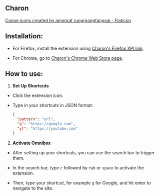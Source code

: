 ## Charon

[Canoe icons created by amonrat rungreangfangsai - Flaticon](https://www.flaticon.com/free-icons/canoe)

## Installation:

- For Firefox, install the extension using [Charon's Firefox XPI link](https://addons.mozilla.org/firefox/downloads/file/4437265/c509ba01a68a42e68392-0.2.1.xpi).

- For Chrome, go to [Charon's Chrome Web Store page](https://chromewebstore.google.com/detail/charon/immickcjonbehjmmeddiljnnoigdcfkl).

## How to use:

1. **Set Up Shortcuts**

- Click the extension icon.

- Type in your shortcuts in JSON format:

  ```json
  {
    "pattern": "url",
    "g": "https://google.com",
    "yt": "https://youtube.com"
  }
  ```

2.  **Activate Omnibox**

- After setting up your shortcuts, you can use the search bar to trigger them.

- In the search bar, type `c` followed by `tab` or `space` to activate the
  extension.

- Then, type your shortcut, for example `g` for Google, and hit enter to
  navigate to the site.
